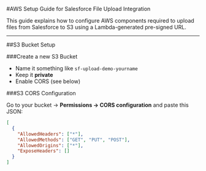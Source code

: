 #AWS Setup Guide for Salesforce File Upload Integration

This guide explains how to configure AWS components required to upload files from Salesforce to S3 using a Lambda-generated pre-signed URL.

---

##S3 Bucket Setup

###Create a new S3 Bucket
- Name it something like `sf-upload-demo-yourname`
- Keep it **private**
- Enable CORS (see below)

###S3 CORS Configuration

Go to your bucket → **Permissions → CORS configuration** and paste this JSON:

```json
[
  {
    "AllowedHeaders": ["*"],
    "AllowedMethods": ["GET", "PUT", "POST"],
    "AllowedOrigins": ["*"],
    "ExposeHeaders": []
  }
]
